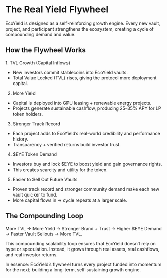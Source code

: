# The Real Yield Flywheel

EcoYield is designed as a self-reinforcing growth engine. Every new
vault, project, and participant strengthens the ecosystem, creating a
cycle of compounding demand and value.

## How the Flywheel Works

1\. TVL Growth (Capital Inflows)
- New investors commit stablecoins into EcoYield vaults.
- Total Value Locked (TVL) rises, giving the protocol more deployment
capital.

2. More Yield
- Capital is deployed into GPU leasing + renewable energy projects.
- Projects generate sustainable cashflow, producing 25–35% APY for LP
token holders.

3. Stronger Track Record
- Each project adds to EcoYield’s real-world credibility and performance
history.
- Transparency + verified returns build investor trust.

4. $EYE Token Demand
- Investors buy and lock $EYE to boost yield and gain governance
rights.
- This creates scarcity and utility for the token.

5. Easier to Sell Out Future Vaults
- Proven track record and stronger community demand make each new vault
quicker to fund.
- More capital flows in → cycle repeats at a larger scale.

## The Compounding Loop

More TVL → More Yield → Stronger Brand + Trust → Higher $EYE Demand →
Faster Vault Sellouts → More TVL.

This compounding scalability loop ensures that EcoYield doesn’t rely on
hype or speculation. Instead, it grows through real assets, real
cashflows, and real investor returns.

In essence: EcoYield’s flywheel turns every project funded into
momentum for the next; building a long-term, self-sustaining growth
engine.

